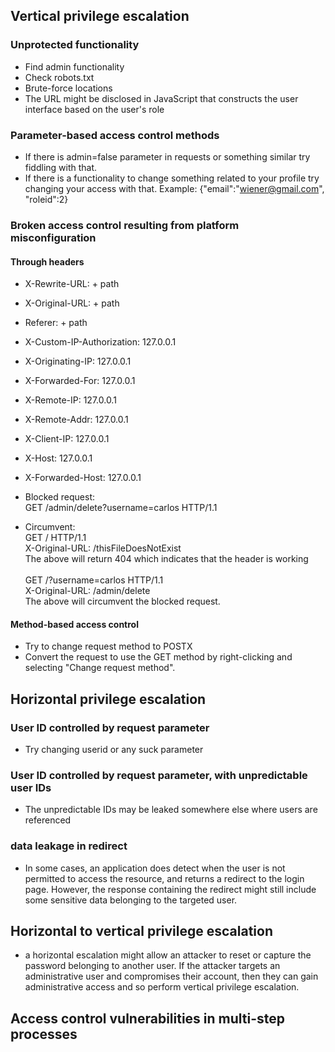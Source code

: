 ## Vertical privilege escalation

### Unprotected functionality
- Find admin functionality
- Check robots.txt
- Brute-force locations
- The URL might be disclosed in JavaScript that constructs the user interface based on the user's role

### Parameter-based access control methods
- If there is admin=false parameter in requests or something similar try fiddling with that.
- If there is a functionality to change something related to your profile try changing your access with that. Example: {"email":"wiener@gmail.com", "roleid":2}

### Broken access control resulting from platform misconfiguration
#### Through headers
- X-Rewrite-URL: + path
- X-Original-URL: + path
- Referer: + path
- X-Custom-IP-Authorization: 127.0.0.1
- X-Originating-IP: 127.0.0.1
- X-Forwarded-For: 127.0.0.1
- X-Remote-IP: 127.0.0.1
- X-Remote-Addr: 127.0.0.1
- X-Client-IP: 127.0.0.1
- X-Host: 127.0.0.1
- X-Forwarded-Host: 127.0.0.1

- Blocked request: <br>
GET /admin/delete?username=carlos HTTP/1.1
- Circumvent: <br>
GET / HTTP/1.1<br>
X-Original-URL: /thisFileDoesNotExist <br>
The above will return 404 which indicates that the header is working <br><br>
GET /?username=carlos HTTP/1.1<br>
X-Original-URL: /admin/delete <br>
The above will circumvent the blocked request.

#### Method-based access control
- Try to change request method to POSTX
- Convert the request to use the GET method by right-clicking and selecting "Change request method".

## Horizontal privilege escalation

### User ID controlled by request parameter
- Try changing userid or any suck parameter

### User ID controlled by request parameter, with unpredictable user IDs
- The unpredictable IDs may be leaked somewhere else where users are referenced

### data leakage in redirect
- In some cases, an application does detect when the user is not permitted to access the resource, and returns a redirect to the login page. However, the response containing the redirect might still include some sensitive data belonging to the targeted user.

## Horizontal to vertical privilege escalation
-  a horizontal escalation might allow an attacker to reset or capture the password belonging to another user. If the attacker targets an administrative user and compromises their account, then they can gain administrative access and so perform vertical privilege escalation.

## Access control vulnerabilities in multi-step processes
